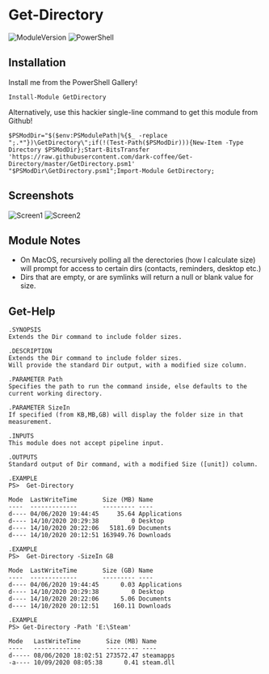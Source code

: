 # Get-Directory
![ModuleVersion](https://img.shields.io/badge/version-v3.3-blue)
![PowerShell](https://img.shields.io/badge/PowerShell-v5.0-blue)

## Installation
Install me from the PowerShell Gallery!
```
Install-Module GetDirectory
```

Alternatively, use this hackier single-line command to get this module from Github!
```
$PSModDir="$($env:PSModulePath|%{$_ -replace ";.*"})\GetDirectory\";if(!(Test-Path($PSModDir))){New-Item -Type Directory $PSModDir};Start-BitsTransfer 'https://raw.githubusercontent.com/dark-coffee/Get-Directory/master/GetDirectory.psm1' "$PSModDir\GetDirectory.psm1";Import-Module GetDirectory;
```


## Screenshots

![Screen1](https://shadow.coffee/assets/Github/Get-Directory/Get-Directory1.PNG)
![Screen2](https://shadow.coffee/assets/Github/Get-Directory/Get-Directory2.PNG)


## Module Notes
* On MacOS, recursively polling all the derectories (how I calculate size) will prompt for access to certain dirs (contacts, reminders, desktop etc.)
* Dirs that are empty, or are symlinks will return a null or blank value for size.


## Get-Help 

    .SYNOPSIS
    Extends the Dir command to include folder sizes.

    .DESCRIPTION
    Extends the Dir command to include folder sizes.
    Will provide the standard Dir output, with a modified size column.

    .PARAMETER Path
    Specifies the path to run the command inside, else defaults to the current working directory.

    .PARAMETER SizeIn
    If specified (from KB,MB,GB) will display the folder size in that measurement.

    .INPUTS
    This module does not accept pipeline input.

    .OUTPUTS
    Standard output of Dir command, with a modified Size ([unit]) column.

    .EXAMPLE
    PS>  Get-Directory

    Mode  LastWriteTime       Size (MB) Name
    ----  -------------       --------- ----
    d---- 04/06/2020 19:44:45     35.64 Applications
    d---- 14/10/2020 20:29:38         0 Desktop
    d---- 14/10/2020 20:22:06   5181.69 Documents
    d---- 14/10/2020 20:12:51 163949.76 Downloads

    .EXAMPLE
    PS>  Get-Directory -SizeIn GB

    Mode  LastWriteTime       Size (GB) Name
    ----  -------------       --------- ----
    d---- 04/06/2020 19:44:45      0.03 Applications
    d---- 14/10/2020 20:29:38         0 Desktop
    d---- 14/10/2020 20:22:06      5.06 Documents
    d---- 14/10/2020 20:12:51    160.11 Downloads

    .EXAMPLE
    PS> Get-Directory -Path 'E:\Steam'

    Mode   LastWriteTime       Size (MB) Name     
    ----   -------------       --------- ----     
    d----- 08/06/2020 18:02:51 273572.47 steamapps
    -a---- 10/09/2020 08:05:38      0.41 steam.dll
